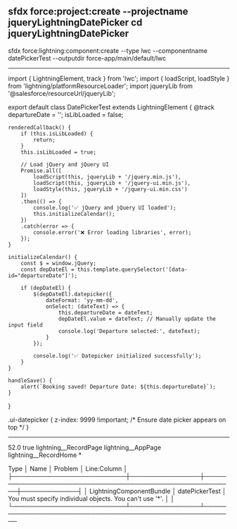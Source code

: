 sfdx force:project:create --projectname jqueryLightningDatePicker
cd jqueryLightningDatePicker
----------------------------------------------------------------------------------------------------------------------------------

sfdx force:lightning:component:create --type lwc --componentname datePickerTest --outputdir force-app/main/default/lwc

----------------------------------------------------------------------------------------------------------------------------------
<template>
    <lightning-card title="Date Picker Test">
        <div class="slds-p-around_medium">
            <!-- Passenger Name -->
            <lightning-input 
                type="text" 
                label="Departure Date" 
                value={departureDate} 
                data-id="departureDate">
            </lightning-input>
            <lightning-button label="Book Flight" onclick={handleSave}></lightning-button>
        </div>
    </lightning-card>
</template>

import { LightningElement, track } from 'lwc';
import { loadScript, loadStyle } from 'lightning/platformResourceLoader';
import jqueryLib from '@salesforce/resourceUrl/jqueryLib';

export default class DatePickerTest extends LightningElement {
    @track departureDate = '';
    isLibLoaded = false;

    renderedCallback() {
        if (this.isLibLoaded) {
            return;
        }
        this.isLibLoaded = true;

        // Load jQuery and jQuery UI
        Promise.all([
            loadScript(this, jqueryLib + '/jquery.min.js'),
            loadScript(this, jqueryLib + '/jquery-ui.min.js'),
            loadStyle(this, jqueryLib + '/jquery-ui.min.css')
        ])
        .then(() => {
            console.log('✅ jQuery and jQuery UI loaded');
            this.initializeCalendar();
        })
        .catch(error => {
            console.error('❌ Error loading libraries', error);
        });
    }

    initializeCalendar() {
        const $ = window.jQuery;
        const depDateEl = this.template.querySelector('[data-id="departureDate"]');

        if (depDateEl) {
            $(depDateEl).datepicker({
                dateFormat: 'yy-mm-dd',
                onSelect: (dateText) => {
                    this.departureDate = dateText;
                    depDateEl.value = dateText; // Manually update the input field
                    console.log('Departure selected:', dateText);
                }
            });

            console.log('✅ Datepicker initialized successfully');
        }
    }

    handleSave() {
        alert(`Booking saved! Departure Date: ${this.departureDate}`);
    }
}



.ui-datepicker {
    z-index: 9999 !important; /* Ensure date picker appears on top */
}

----------------------------------------------------------------------------------------------------------------------------------


<?xml version="1.0" encoding="UTF-8"?>
<LightningComponentBundle xmlns="http://soap.sforce.com/2006/04/metadata">
    <apiVersion>52.0</apiVersion>
    <isExposed>true</isExposed>
    <targets>
        <target>lightning__RecordPage</target>
        <target>lightning__AppPage</target>
        <target>lightning__RecordHome</target>
    </targets>
    <targetConfigs>
        <targetConfig targets="lightning__RecordPage">
            <objects>
                <object>*</object>
            </objects>
        </targetConfig>
    </targetConfigs>
</LightningComponentBundle>


Type                     │ Name           │ Problem                                                 │ Line:Column │
├──────────────────────────┼────────────────┼─────────────────────────────────────────────────────────┼─────────────┤
│ LightningComponentBundle │ datePickerTest │ You must specify individual objects. You can't use '*'. │             │
└──────────────────────────┴────────────────┴─────────────────────────────────────────────────────────
